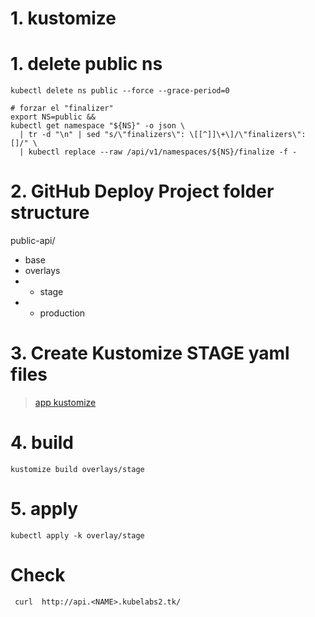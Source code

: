 # 1. kustomize <!-- omit in toc -->

# 1. delete public ns
```vim
kubectl delete ns public --force --grace-period=0

# forzar el "finalizer"
export NS=public &&
kubectl get namespace "${NS}" -o json \
  | tr -d "\n" | sed "s/\"finalizers\": \[[^]]\+\]/\"finalizers\": []/" \
  | kubectl replace --raw /api/v1/namespaces/${NS}/finalize -f -
```
# 2. GitHub Deploy Project folder structure
public-api/
- base
- overlays
- - stage
- - production

# 3. Create Kustomize STAGE yaml files
> [app kustomize](./assets/kustomize/)



# 4. build
```vim
kustomize build overlays/stage
```
# 5. apply
```vim
kubectl apply -k overlay/stage
```

# Check
```vim
 curl  http://api.<NAME>.kubelabs2.tk/
```


